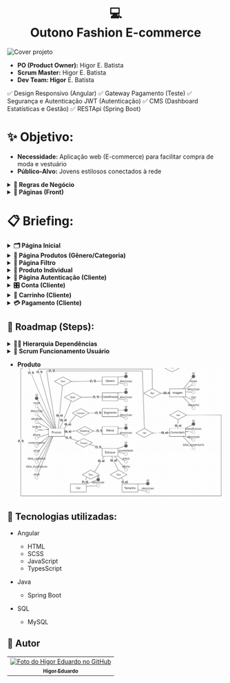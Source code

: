 <h1 align="center">
  💻<br>Outono Fashion E-commerce
</h1>
<img src="" alt="Cover projeto" />

- **PO (Product Owner):** Higor E. Batista
- **Scrum Master:** Higor E. Batista
- **Dev Team: Higor** E. Batista

✅ Design Responsivo (Angular)
✅ Gateway Pagamento (Teste)
✅ Segurança e Autenticação JWT (Autenticação)
✅ CMS (Dashboard Estatísticas e Gestão)
✅ RESTApi (Spring Boot)

# ✨ Objetivo:

- **Necessidade:** Aplicação web (E-commerce) para facilitar compra de moda e vestuário
- **Público-Alvo:** Jovens estilosos conectados à rede

<details>
<summary><b>📒 Regras de Negócio</b></summary>

## Requisitos:
### 1. Usuários
- **Experiência do Usuário (Cliente):**
    - Autenticação para acessar a conta, comentar, favoritar, pagar/comprar (segurança)
    - Visualização prévia dos detalhes de produtos (modal)
    - Buscar e filtrar produtos limitando 12 produtos/página (avançada)
    - Cadastrar diferentes endereços de entrega (apelido)
    - Comentar em produtos comprados (credibilidade)
    - Permitir cadastrar somente um CPF/CNPJ e E-mail
    - Pagamento facilitado e flexível no cartão de crédito em até 12x sem juros
    - Pagamento boleto e pix

- **Experiência do Usuário (Administrador):**
    - Acessar todas compras, faturamento, chat
    - Cadastrar produto e usuário
    - Editar produto e usuário
    - Definir nível de acesso usuário
    - Liberação de cadastro de usuário (vendedor)
    - Cadastrar e Editar postagens Blog (todos)

- **Experiencia do Usuário (Vendedor):**
    - Conversar com cliente em chat
    - Buscar, acompanhar e editar status pedido
    - Editar próprias informações cadastrais
    - Cadastrar e Editar próprias postagens Blog

- **Características do Usuário [Cliente/ADM/Editor/Vendedor]:**
    - Nome
    - Sobrenome
    - E-mail (Único)
    - Senha
    - CPF/CNPJ (Único)
    - RG/IE (Único e opcional)
    - Gênero
    - Data de Nascimento
    - Apelido Endereço
        - Endereço: CEP, Bairro, Logradouro, Número, Complemento, Referência, Ativo (selecionado)
    - Ativo (Cadastro Ativo)
    - Imagem

### 2. Produtos
- **Características do Produto:**
    - Nome
    - Descrição (curta)
    - Detalhes (longa)
    - Imagem
    - Estoque
    - Peso
    - Dimensões: Comprimento, Largura, Altura
    - Gênero (masculino/feminino/menino/menina/unissex)
    - Categoria
    - Tipo
    - Tamanho
    - Marca
    - Cor
    - Preço
    - Oferta (Porcentagem)
    - Ativo

- **Características do Pedido:**
    - N produtos
    - Subtotal
    - Taxa da entrega
    - Valor total
    - Data do pedido
    - Data de pagamento
    - Data do envio
    - Data da entrega
    - Status: AGUARDANDO PAGAMENTO, PAGAMENTO CONFIRMADO, ENVIADO, ENTREGUE

- **Características do Gênero**
    - Descrição

- **Características da Categoria**
    - Descrição

- **Características do Tipo**
    - Descrição

- **Características do Tamanho**
    - Descrição

- **Características da Marca**
    - Descrição
    - Imagem

- **Características da Cor**
    - Descrição

    ### 2.1 Valores Produtos
    - **Valores do Gênero**
        - Masculino, Feminino, Menino, Menina, Unissex

    - **Valores da Categoria**
        - Calçados, Roupas, Acessórios

    - **Valores do Tipo**
        - *Calçados:* Botas, Chinelos, Chuteiras(M), Crocs, Sapatênis, Tênis
        - *Roupas:* Bermudas(M), Calças, Camisas, Jaquetas, Moletons, Shorts, Vestidos(F)
        - *Acessórios:* Bonés, Malas, Meias, Mochilas, Óculos, Relógios

    - **Valores do Tamanho**
        - PP, P, M, G, GG, XG, 20 - 50 (múltiplo 2), Único

    - **Valores da Marca**
        - *Calçados:* Adidas, Asics, Fila, Kappa, Mizuno, Nike, Oakley, Olympikus, Puma
        - *Roupas:* Adidas, Aramis, Armadilho, Calvin Klein, Colcci, Everlast, Lacoste, Nike, Reserva
        - *Acessórios:* Adidas, Amora, Capricho, Caterpillar, Coca Cola, Colcci, Everlast

    - **Características da Cor**
        - Amarelo, Azul Claro, Azul Escuro, Bege, Bordô, Branco, Cinza, Dourado, Laranja, Lilás, Marinho, Marrom, Preto, Rosa, Roxo
        - Verde, Verde Escuro, Verde Claro, Vermelho, Vinho, Violeta

### 3. Manipulação Produtos
- **Faixa de preço**
    - Menos 60, Entre (60 - 100), Entre (100 - 160), Entre (160 - 240), Entre (240 - 380), Entre (380 - 770), Mais 770

- **Gestão Produto**
    - Tipo depende da Categoria
    - Marca depende do Tipo

### 4. Blog
- **Características do Post (Blog)**
    - Título
    - Conteúdo (Text Rich)
    - Imagem Capa
    - Autor
    - Data Postagem
    - Categoria
    - Tags

</details>

<details>
<summary><b>📃 Páginas (Front)</b></summary>

### 1. Produtos
- **Página Produtos:** Dedicada ao Gênero ou Categoria de produtos
    - Página Produtos Unissex: `/produtos`
    - Página Produtos Masculino: `/masculino`
    - Página Produtos Feminino: `/feminino`
    - Página Produtos Menino: `/menino`
    - Página Produtos Menina: `/menina`

    - Página Produtos Promoções (Unissex): `/promocoes`
    - Página Produtos Calçados (Unissex): `/calcados`
    - Página Produtos Roupas (Unissex): `/roupas`
    - Página Produtos Acessórios (Unissex): `/acessorios`
    - Página Produtos Marcas (Unissex): `/marcas`

- **Página Filtro:** Dedicada ao resultado de busca do usuário (cliente)
    - Página Filtro Calçados: `/calcados/produtos?tipo-produto=chinelo?genero=masculino&tamanho=40&marca=coca-cola&cor=azul&preco=60-100`
    - Página Filtro Roupas: `/roupas/produtos?tipo-produto=biquini&genero=feminino&tamanho=m&marca=billabong&cor=verde&preco=100-160`
    - Página Filtro Acessórios: `/acessorios/produtos?tipo-produto=oculos&genero=menino&tamanho=50&marca=atitude&cor=prata&preco=240-380`
    - Página Filtro Marcas: `/marcas/produtos?marca=adidas?tipo-produto=agasalho&genero=menina&tamanho=p&cor=rosa&preco=380-770&sort=ofertas`

- **Página Produto Individual:** Dedicada a obter informações e escolha do produto
    - Camisa Poló Masculino: `/produtos?camisa-polo-masculina&id=1`

### 2. Usuários (Cliente)
- **Página Autenticação:** Dedicada a permissão de acesso ao usuário (cliente)
    - Página Login/Cadastro: `/login`
    - Página Cadastro Confirmação: `/login/cadastrado`
    - Página Login Pagamento: `/login/finalizar-compra`
    - Página Redefinir Senha: `/login/redefinir-senha`

- **Página Dados Cliente**
    - Página Conta: `/conta`
    - Página Favorito: `/conta/favoritos`

- **Página Itens Compra**
    - Página Carrinho: `/carrinho`

- **Página Pagamento**
    - Página Finalizar Login: `/finalizar-compra/login`
    - Página Finalizar Compra: `/finalizar-compra`
    - Página Confirmação: `/finalizar-compra/confirmacao`

### 3. Navegação Livre
- **Página Institucionais:** Dedicada a exploração do usuário (cliente)
    - Página Inicial: `outonofashion.com`
    - Página Sobre: `/sobre`
    - Página Política de Privacidade: `/politicas-privacidade`
    - Página Não Encontrada: `/pagina-nao-encontrada`
    - Página Contato: `/contato`
    - Página Blog: `/blog`

### 4. Autenticação Gestores
- **Página Gerência Usuário (Comum)**
    - Página Login/Cadastro CMS: `/cms-login`
    - Página Inicial CMS: `/cms`
    - Página Chat Clientes Online: `/cms/chat`
    - Página Perfil (Visualizar): `/cms/perfil`
        - Editar: `/cms/perfil?id=1`

- **Página Gerência Usuário (ADM)**
    - Página Usuários (Editores): `/cms/editores`
        - Visualizar: `/cms/editores?id=1`
        - Cadastrar: `/cms/editores/cadastrar`
        - Editar: `/cms/editores/editar?id=1`
    - Página Usuários (Vendedores): `cms/vendedores`
        - Visualizar: `/cms/vendedores?id=1`
        - Cadastrar: `/cms/vendedores/cadastrar`
        - Editar: `/cms/vendedores/editar?id=1`

- **Página Gerência Usuário (Editor/Vendedor)**
    - Página Cadastro Confirmação CMS: `/cms-login/cadastrado`

### 5. Gestão do Produto
- **Página Gerência Usuário (Comum)**
    - Página E-commerce Gênero (Listar): `/cms/produto-generos`
    - Página E-commerce Categoria (Listar): `/cms/produto-categorias`
    - Página E-commerce Tipo (Listar): `/cms/produto-tipos`
    - Página E-commerce Tamanho (Listar): `/cms/produto-tamanhos`
    - Página E-commerce Marca (Listar): `/cms/produto-marcas`
    - Página E-commerce Cor (Listar): `/cms/produto-cores`
    - Página E-commerce Produto (Listar): `/cms/produtos`
        - Visualizar: `/cms/produtos?id=1`
    - Página Pedidos (Listar): `cms/pedidos`
        - Visualizar: `/cms/pedidos?id=1`
        - Editar: `/cms/pedidos/editar?id=1`
    - Página Comentários Produto (Listar): `cms/comentarios`
        - Visualizar: `/cms/comentarios?id=1`

- **Página Gerência Usuário (ADM/Editor)**
    - Produto Gênero:
        - Cadastrar: `/cms/produto-generos/cadastrar`
        - Editar: `/cms/produto-generos/editar?id=1`
    - Produto Categoria:
        - Cadastrar: `/cms/produto-categorias/cadastrar`
        - Editar: `/cms/produto-categorias/editar?id=1`
    - Produto Tipo:
        - Cadastrar: `/cms/produto-tipos/cadastrar`
        - Editar: `/cms/produto-tipos/editar?id=1`
    - Produto Tamanho:
        - Cadastrar: `/cms/produto-tamanhos/cadastrar`
        - Editar: `/cms/produto-tamanhos/editar?id=1`
    - Produto Marca:
        - Cadastrar: `/cms/produto-marcas/cadastrar`
        - Editar: `/cms/produto-marcas/editar?id=1`
    - Produto Cor:
        - Cadastrar: `/cms/produto-cores/cadastrar`
        - Editar: `/cms/produto-cores/editar?id=1`
    - Produto:
        - Cadastrar: `/cms/produtos/cadastrar`
        - Editar: `/cms/produtos/editar?id=1`

### 6. Gestão do Blog
- **Página Gerência Usuário (Comum)**
    - Página Post Blog (Listar): `cms/posts`
        - Cadastrar: `/cms/posts/cadastrar`
        - Visualizar: `/cms/posts?id=1`
        - Editar: `/cms/posts/editar?id=1`

### 7. Gestão Páginas
- **Página Inicial**

</details>

# 📋 Briefing:

<details>
<summary><b>🗂️ Página Inicial</b></summary>

- **Banner Slideshow (Hero)**
    - Imagem Background
    - Link Produtos
- **Ofertas (Campanha)**
    - Nome Campanha
    - Descrição Oferta
    - Imagem Background
    - Link Produtos
- **Produtos Gênero Feminino (Carrosel)**
    - Últimos Adicionados (Lim. 12)
    - Nome Produto
    - Preço
- **Banner Promoções Main (CTA)**
    - Nome Banner
    - Descrição Banner
    - Imagem Background
    - Link Promoções
- **Mais Vendidos (Carrosel)**
    - Mais Vendidos (Unissex - Lim. 12)
    - Nome Produto
    - Preço
**Produtos Gênero Masculino (Carrosel)**
    - Últimos Adicionados (Lim. 12)
    - Nome Produto
    - Preço
- **Top Marcas (Carrosel)**
    - Logo Marcas
- **Newsletter (Lead)**
    - Imagem Background
    - Oferta (Isca)
    - Regras Oferta
    - Form E-mail
    - Box Icons
        - Nome
        - Descrição

</details>

<details>
<summary><b>🎁 Página Produtos (Gênero/Categoria)</b></summary>

- **Slideshow de Campanha (Hero)**
    - Imagem Background
    - Link Produtos
- **Produtos Miniatura (Categorização)**
    - Nome
    - Imagem
- **Container Ads (Campanha)**
    - Imagem
    - Link Produtos
- **Mais Baratos (Carrosel)**
    - Mais Vendidos
    - Nome Produto
    - Preço
- **Container Ads (Campanha)**
    - Imagem
    - Link Produtos
- **Novos (Carrosel)**
    - Mais Vendidos
    - Nome Produto
    - Preço
- **Banner (CTA)**
    - Nome Banner
    - Descrição Banner
    - Imagem Background
    - Link Produtos

</details>

<details>
<summary><b>🎯 Página Filtro</b></summary>

- **Banner (Hero)**
    - Imagem Background
    - Breadcrumb
- **Sidebar (Filtro)**
    - Gênero
    - Tipo de Produto
    - Tamanho
    - Marca
    - Cor
    - Preço
- **List (Card Grid)**
    - Ordenação
        Mais Populares
        Mais Vendidos
        Lançamentos
        Ofertas
        Maior Preço
        Menor Preço
        Melhor Avaliados
    - Card Container
    - Navigator
- **Ofertas (Carrosel)**
- **Novidade (Carrosel)**

</details>

<details>
<summary><b>🧺 Produto Individual</b></summary>

- **Breadcrumb**
- **Informação Produto**
    - Miniaturas
    - Imagem Destaque
    - Descrições
        - Marca
        - Nome
        - Valor Unitário (até 12x)
        - Cor
        - Tamanho
    - Botão Comprar
    - Medidas
    - Frete
    - Descrição
    - Detalhes
- **Comentários (Carrosel)**
    - Nome Cliente
    - Classificação
    - Descrição
    - Data
- **Produtos Semelhantes (Carrosel)**
- **Ofertas Gênero (Carrosel)**

</details>

<details>
<summary><b>🔑 Página Autenticação (Cliente)</b></summary>

- **Login**
    - Logo
    - Formulário

- **Cadastro**
    - Logo
    - Termos de privacidade
    - Formulário (PF/PJ)
    - Mensagem Sucesso

- **Redefinir Senha**
    - Logo
    - Formulário
    - Mensagem Sucesso

</details>

<details>
<summary><b>🎛️ Conta (Cliente)</b></summary>

- **Breadcrumb**
- **Informações Cliente**
    - Dados Pessoais
    - Meus pedidos
    - Endereços
    - Atendimento

- **Favoritos (Header)**
    - Card Container

</details>

<details>
<summary><b>🛒 Carrinho (Cliente)</b></summary>

- **Headline (Quantidade Itens)**
- **List Container**
    - Imagem Produto
    - Descrição (Marca/Nome)
    - Quantidade (Alterar)
    - Valor Unitário
    - Subtotal
    - Botão Remover
- **Campo de CEP (Cálculo de Frete)**
- **Resumo Compra**
    - Subtotal
    - Frete
    - Total (até 12x)
- **Produtos Relacionados (Carrosel**
    - Mais Vendidos (Gênero, Categoria e Tipo - Lim. 12)
    - Nome Produto
    - Preço

</details>

<details>
<summary><b>💳 Pagamento (Cliente)</b></summary>

- **Página Finalizar Login**
    - Header Steps
    - Formulário

- **Página Finalizar Compra**
    - Header Steps
    - Seleção Endereço
    - Forma Pagamento
    - Container Produtos Pedido
        - Imagem
        - Marca
        - Nome
        - Quantidade
        - Valor Unitário
        - Subtotal
        - Taxa de Entrega
        - Total (até 12x)
    - Cupom Desconto

- **Página Confirmação**
    - Resumo Pedido

</details>

## 📌 Roadmap (Steps):

<details>
<summary><b>🧑‍⚖️ Hierarquia Dependências</b></summary>

- **Sprint Básico Funcionamento Usuário**
    - 1. Página Inicial
    - 2. Página Filtro
    - 3. Página Produto Individual
    - 4. Página Autenticação (Cliente)
    - 5. Página Carrinho (Cliente)
    - 6. Página Pagamento (Cliente)
    - 7. Página Conta (Cliente)

- **Sprint Melhor Experiência Usuário**
    - 1. Página Produtos
    - 2. Favoritos
    - 3. Contato
    - 4. Não Encontrada

- **Experiência ADM**
    - 1. Login/Cadastro
    - 2. Página E-commerce (Produto) -> Cadastros (Produto)

- **Coleta Experiência Cliente**
    - 1. Comentário

- **Análise Produtos ADM**
    - 1. Pedidos
    - 2. Comentários

- **Expansão do Time Gestores**
    - 1. Cadastro Confirmação
    - 2. Página Inicial (Relatórios)
    - 3. Editar Pefil

- **Controle ADM**
    - 1. Cadastro Editor
    - 2. Cadastro Vendedor

- **Branding Negócio**
    - 1. Sobre
    - 2. Políticas de Privacidade

- **Acompanhamento Cliente-Vendedores**
    - 1. Chat

- **Geração de Conteúdo (SEO)**
    - 1. Blog

- **Gestão de campanhas**
    - 1. Inicial
    - 2. Produtos
    - 3. Newsletter

- **Gestão Institucionais**
    - 1. Sobre
    - 2. Políticas de Privacidade

</details>

<details>
<summary><b>🚀 Scrum Funcionamento Usuário</b></summary>

### Backlog Funcionamento Usuário

- [ ] Design (Figma)
    - [ ] Página Inicial
    - [ ] Página Filtro
    - [ ] Página Produto Individual
    - [ ] Página Autenticação (Cliente)
    - [ ] Página Carrinho (Cliente)
    - [ ] Página Pagamento (Cliente)
    - [ ] Página Conta (Cliente)
- [ ] Front-End (Angular)
    - [ ] Página Inicial (Header - Hero - Footer)
    - [ ] Página Filtro
    - [ ] Página Produto Individual
    - [ ] Página Autenticação (Cliente)
    - [ ] Página Carrinho (Cliente)
    - [ ] Página Pagamento (Cliente)
    - [ ] Página Conta (Cliente)
- [ ] Back-End (RESTApi Spring)
    - [ ] Página Filtro
    - [ ] Página Produto Individual
    - [ ] Página Autenticação (Cliente)
    - [ ] Página Carrinho (Cliente)
    - [ ] Página Pagamento (Cliente)
    - [ ] Página Conta (Cliente)

### Sprint Planning Funcionamento Usuário [1 2 3 5 8]
    | Task      | Score | Responsável   |
    ------------|-------|---------------|
    | Design    | 3     | Higor         |
    | Front-End | 5     | Higor         |
    | Back-End  | 3     | Higor         |

</details>

- **Produto**
![Produto Conceitual](assets/images/produto-conceitual.png)

## 💼 Tecnologias utilizadas:

- Angular
  - HTML
  - SCSS
  - JavaScript
  - TypesScript

- Java
  - Spring Boot

- SQL
  - MySQL

<h2>🦄 Autor</h2>

<table>
  <tr>
    <td align="center">
      <a href="https://github.com/bhigoreduardo">
        <img src="https://avatars.githubusercontent.com/u/96431991?v=4" width="100px;" alt="Foto do Higor Eduardo no GitHub"/><br>
        <sub>
          <b>Higor Eduardo</b>
        </sub>
      </a>
    </td>
  </tr>
</table>